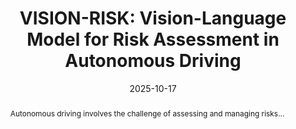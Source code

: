 ---
layout: article
title: "VISION-RISK: Vision-Language Model for Risk Assessment in Autonomous Driving"
authors: "A. Constantin, V. Negru, C. Lemnaru, R. Potolea"
affiliations: "Technical University of Cluj-Napoca"
venue: "ICCP 2025"
year: 2025
date: 2025-10-17
hero: /assets/images/visionrisk.png
pdf: /assets/papers/visionrisk.pdf
code:
dataset: /datasets/visionrisk/
video:
arxiv:
doi:
abstract: >
  Autonomous driving involves the challenge of assessing and managing risks...
bibtex: |
  @inproceedings{constantin2025visionrisk,
    title={VISION-RISK: Vision-Language Model for Risk Assessment in Autonomous Driving},
    author={Constantin, A. and Negru, V. and Lemnaru, C. and Potolea, R.},
    booktitle={ICCP},
    year={2025}
  }
---